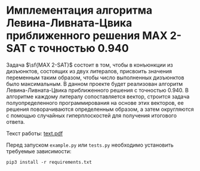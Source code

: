 # Имплементация алгоритма Левина-Ливната-Цвика приближенного решения MAX 2-SAT с точностью $0.940$

Задача $\sf{MAX 2-SAT}$ состоит в том, чтобы в конъюнкции из дизъюнктов, состоящих из двух литералов, присвоить значения переменным таким образом, чтобы число выполненных дизъюнктов было максимальным. В данном проекте будет реализован алгоритм Левина-Ливната-Цвика приближенного решения с точностью $0.940$. В алгоритме каждому литералу сопоставляется вектор, строится задача полуопределенного программирования на основе этих векторов, ее решения поворачиваются определенным образом, а затем округляются с помощью случайных гиперплоскостей для получения итогового ответа.

Текст работы: [text.pdf](text.pdf)

Перед запуском `example.py` или `tests.py` необходимо установить требуемые зависимости:

	pip3 install -r requirements.txt